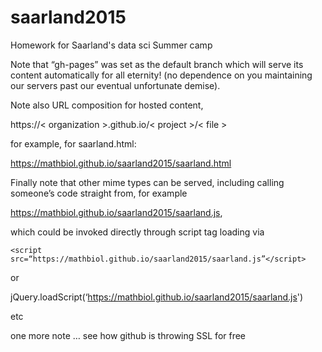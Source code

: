 # saarland2015
Homework for Saarland's data sci Summer camp

Note that “gh-pages” was set as the default branch which will serve its content automatically for all eternity! (no dependence on you maintaining our servers past our eventual unfortunate demise).

Note also URL composition for hosted content, 

https://< organization >.github.io/< project >/< file >

for example, for saarland.html:

https://mathbiol.github.io/saarland2015/saarland.html

Finally note that other mime types can be served, including calling someone’s code straight from, for example

https://mathbiol.github.io/saarland2015/saarland.js,

which could be invoked directly through script tag loading via


``` <script src=“https://mathbiol.github.io/saarland2015/saarland.js”</script> ```

or 

jQuery.loadScript(‘https://mathbiol.github.io/saarland2015/saarland.js')

etc

one more note … see how github is throwing SSL for free



